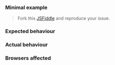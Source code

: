 ### Minimal example

> Fork this [JSFiddle](https://jsfiddle.net/emanuelpessoaa/d2ssjLk4/embedded/result/) and reproduce your issue.

### Expected behaviour



### Actual behaviour



### Browsers affected

